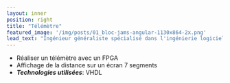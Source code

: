 ```yaml
---
layout: inner
position: right
title: "Télémètre"
featured_image: '/img/posts/01_bloc-jams-angular-1130x864-2x.png'
lead_text: "Ingénieur généraliste spécialisé dans l'ingénierie logicielle"
---
```

- Réaliser un télémètre avec un FPGA
- Affichage de la distance sur un écran 7 segments
- **_Technologies utilisées_**: VHDL